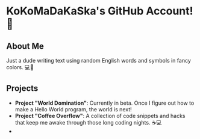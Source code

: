 # KoKoMaDaKaSka's GitHub Account! 🎉
## About Me
Just a dude writing text using random English words and symbols in fancy colors. 💻🚀

## Projects

- **Project "World Domination"**: Currently in beta. Once I figure out how to make a Hello World program, the world is next!
- **Project "Coffee Overflow"**: A collection of code snippets and hacks that keep me awake through those long coding nights. ☕️💻
- 
